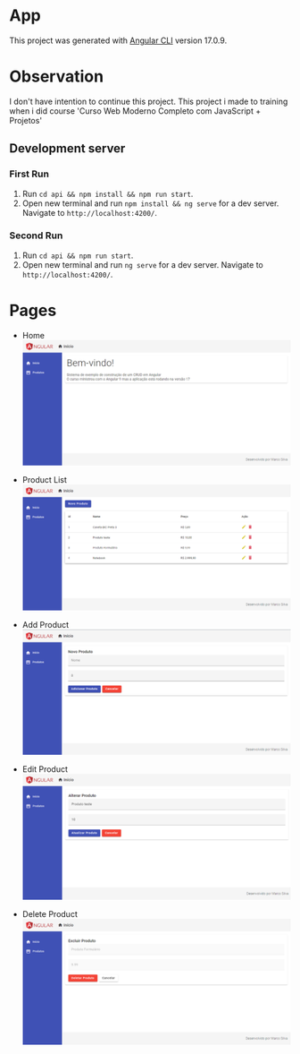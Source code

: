 # App

This project was generated with [Angular CLI](https://github.com/angular/angular-cli) version 17.0.9.

# Observation

I don't have intention to continue this project.
This project i made to training when i did course 'Curso Web Moderno Completo com JavaScript + Projetos'

## Development server

### First Run

1. Run `cd api && npm install && npm run start`.
2. Open new terminal and run `npm install && ng serve` for a dev server. Navigate to `http://localhost:4200/`.

### Second Run

1. Run `cd api && npm run start`.
2. Open new terminal and run `ng serve` for a dev server. Navigate to `http://localhost:4200/`.

# Pages

- Home
  ![Alt text](src/assets/img/image.png)

- Product List
  ![Alt text](src/assets/img/image-1.png)

- Add Product
  ![Alt text](src/assets/img/image-2.png)

- Edit Product
  ![Alt text](src/assets/img/image-3.png)

- Delete Product
  ![Alt text](src/assets/img/image-4.png)
